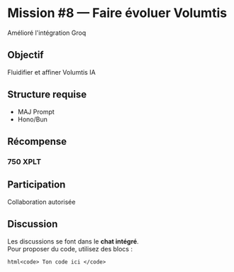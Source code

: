 <!--
{
  "id": "8_[Mission]_[Voluptis]",
  "secteur": "ia",
  "xplt": 750,
  "statut": "ouverte"
}
-->

# Mission #8 — Faire évoluer Volumtis
Amélioré l'intégration Groq

## Objectif
Fluidifier et affiner Volumtis IA

## Structure requise
- MAJ Prompt
- Hono/Bun

## Récompense

### 750 XPLT

## Participation
Collaboration autorisée

## Discussion
Les discussions se font dans le **chat intégré**.  
Pour proposer du code, utilisez des blocs :

```html<code> Ton code ici </code>```
